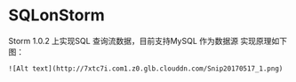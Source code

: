 # SQLonStorm
Storm 1.0.2 上实现SQL 查询流数据，目前支持MySQL 作为数据源
 实现原理如下图：
 
    ![Alt text](http://7xtc7i.com1.z0.glb.clouddn.com/Snip20170517_1.png)